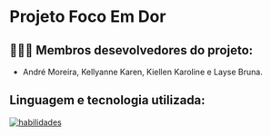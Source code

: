 
# Projeto Foco Em Dor
## 👨🏼‍💻 Membros desevolvedores do projeto:

- André Moreira, Kellyanne Karen, Kiellen Karoline e Layse Bruna. 


## Linguagem e tecnologia utilizada:

[![habilidades](https://skillicons.dev/icons?i=html,css,js,vscode)](skillicons.dev)


